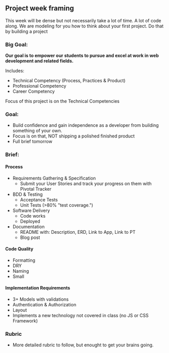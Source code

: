 ## Project week framing

This week will be dense but not necessarily take a lot of time. A lot of code along.
We are modeling for you how to think about your first project. Do that by building a project

### Big Goal:

**Our goal is to empower our students to pursue and excel at work in web development and related fields.**

Includes:

- Technical Competency (Process, Practices & Product)
- Professional Competency
- Career Competency

Focus of this project is on the Technical Competencies

### Goal:

- Build confidence and gain independence as a developer from building something of your own.
- Focus is on that, NOT shipping a polished finished product
- Full brief tomorrow

### Brief:

#### Process
- Requirements Gathering & Specification
  - Submit your User Stories and track your progress on them with Pivotal Tracker
- BDD & Testing
  - Acceptance Tests
  - Unit Tests (>80% "test coverage.")
- Software Delivery
  - Code works
  - Deployed
- Documentation
  - README with: Description, ERD, Link to App, Link to PT
  - Blog post

#### Code Quality
- Formatting
- DRY
- Naming
- Small

#### Implementation Requirements
- 3+ Models with validations
- Authentication & Authorization
- Layout
- Implements a new technology not covered in class (no JS or CSS Framework)

### Rubric
- More detailed rubric to follow, but enought to get your brains going.